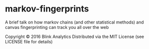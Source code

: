 # markov-fingerprints
A brief talk on how markov chains (and other statistical methods) and canvas fingerprinting can track you all over the web

Copyright © 2016 Blink Analytics
Distributed via the MIT License (see LICENSE file for details)
